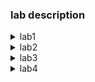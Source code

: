 ### lab description ###

<details>
 <summary> lab1 </summary>
  <p> lab1 is about git commands </p>
</details>

<details>
 <summary> lab2 </summary>
 <p> lab2 is about contribution to Open Source Project </p>
</details>

<details>
 <summary> lab3 </summary>
 <p> lab3 is about Singleton Design pattern with example</p>
</details>

<details>
 <summary> lab4 </summary>
 <p> lab3 is about Factory Design pattern with example</p>
</details>



